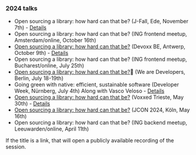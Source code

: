 ### 2024 talks

* Open sourcing a library: how hard can that be? (J-Fall, Ede, November 7th) - [Details](https://jfall.nl/speakers-2024/)
* Open sourcing a library: how hard can that be? (ING frontend meetup, Amsterdam/online, October 16th)
* [Open sourcing a library: how hard can that be?](https://www.youtube.com/watch?v=uR3rRvg9J5E) (Devoxx BE, Antwerp, October 9th) - [Details](https://devoxx.be/talk/?id=8192)
* Open sourcing a library: how hard can that be? (ING frontend meetup, Bucharest/online, July 25th)
* [Open sourcing a library: how hard can that be?](https://www.wearedevelopers.com/en/videos/1058/open-sourcing-a-library-how-hard-can-that-be)🔐 (We are Developers, Berlin, July 18-19th)
* Going green with native: efficient, sustainable software (Developer Week, Nürnberg, July 4th) Along with Vasco Veloso - [Details](https://www.developer-week.de/programm/#/talk/going-green-with-native-efficient-sustainable-software)
* [Open sourcing a library: how hard can that be?](https://www.youtube.com/watch?v=0f_hv_Dl8Ug) (Voxxed Trieste, May 30th) - [Details](https://voxxeddays.com/trieste/schedule/talk/?id=3263)
* [Open sourcing a library: how hard can that be?](https://www.youtube.com/watch?v=Q-s91IuCVSA) (JCON 2024, Köln, May 16th)
* Open sourcing a library: how hard can that be? (ING backend meetup, Leeuwarden/online, April 11th)

If the title is a link, that will open a publicly available recording of the session.
